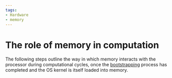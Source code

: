 ```yaml
---
tags:
- Hardware
- memory
---
```


# The role of memory in computation

The following steps outline the way in which memory interacts with the processor during computational cycles, once the [bootstrapping](/Operating_Systems/Boot_process.md) process has completed and the OS kernel is itself loaded into memory. 

